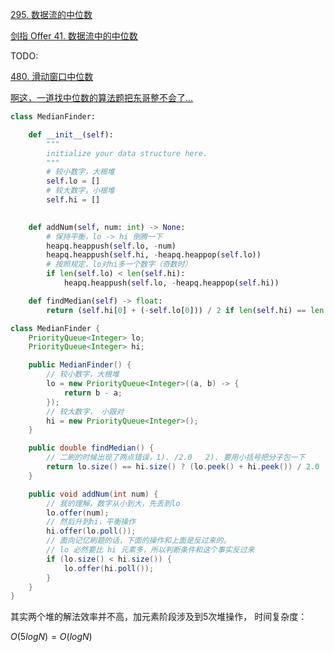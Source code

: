 [295. 数据流的中位数](https://leetcode-cn.com/problems/find-median-from-data-stream/solution/shu-ju-liu-de-zhong-wei-shu-by-leetcode/)

[剑指 Offer 41. 数据流中的中位数](https://leetcode-cn.com/problems/shu-ju-liu-zhong-de-zhong-wei-shu-lcof/)

TODO:

[480. 滑动窗口中位数](https://leetcode-cn.com/problems/sliding-window-median/)


[啊这，一道找中位数的算法题把东哥整不会了… ](https://mp.weixin.qq.com/s?src=11&timestamp=1611408203&ver=2846&signature=ncLBLH0moM8BCgHz0HQZzmPzxKAbIYeWva92BlIJqWLsWrFsLxKAA07J0jzwadOahx5lOO2ZmkTvepMYnzI52c4z9TtCPIEjLJKFsFwqSVTj2XAStzMZk1FHLybNUVut&new=1)

```python
class MedianFinder:

    def __init__(self):
        """
        initialize your data structure here.
        """
        # 较小数字，大根堆
        self.lo = []
        # 较大数字，小根堆
        self.hi = []
        

    def addNum(self, num: int) -> None:
        # 保持平衡，lo -> hi 倒腾一下
        heapq.heappush(self.lo, -num)
        heapq.heappush(self.hi, -heapq.heappop(self.lo))
        # 按照规定，lo对hi多一个数字（奇数时）
        if len(self.lo) < len(self.hi):
            heapq.heappush(self.lo, -heapq.heappop(self.hi))

    def findMedian(self) -> float:
        return (self.hi[0] + (-self.lo[0])) / 2 if len(self.hi) == len(self.lo) else -self.lo[0]
```

```java
class MedianFinder {
    PriorityQueue<Integer> lo;
    PriorityQueue<Integer> hi;

    public MedianFinder() {
        // 较小数字，大根堆
        lo = new PriorityQueue<Integer>((a, b) -> {
            return b - a;
        });
        // 较大数字， 小跟对
        hi = new PriorityQueue<Integer>();
    }

    public double findMedian() {
        // 二刷的时候出现了两点错误，1). /2.0   2). 要用小括号把分子包一下
        return lo.size() == hi.size() ? (lo.peek() + hi.peek()) / 2.0 : lo.peek();
    }

    public void addNum(int num) {
        // 我的理解，数字从小到大，先丢到lo
        lo.offer(num);
        // 然后升到hi，平衡操作
        hi.offer(lo.poll());
        // 面向记忆刷题的话，下面的操作和上面是反过来的。
        // lo 必然要比 hi 元素多，所以判断条件和这个事实反过来
        if (lo.size() < hi.size()) {
            lo.offer(hi.poll());
        }
    }
}
```

其实两个堆的解法效率并不高，加元素阶段涉及到5次堆操作， 时间复杂度：

$O(5 logN) = O(logN)$

